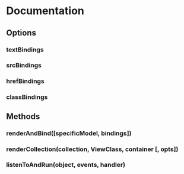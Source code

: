 # Documentation

## Options

### textBindings

### srcBindings

### hrefBindings

### classBindings


## Methods

### renderAndBind([specificModel, bindings])

### renderCollection(collection, ViewClass, container [, opts])

### listenToAndRun(object, events, handler)